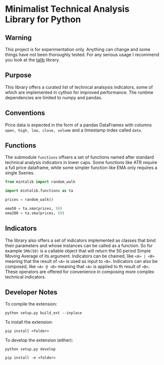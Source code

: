 # Minimalist Technical Analysis Library for Python


## Warning

This project is for experimentation only. Anything can change and some things have not been thoroughly tested. For any serious usage I recommend you look at 
the [talib](https://pypi.org/project/TA-Lib/) library.

## Purpose

This library offers a curated list of technical analsysis indicators,
some of which are implemented in cython for improved performance.
The runtime dependencies are limited to numpy and pandas.


## Conventions

Price data is expected in the form of a pandas DataFrames with
columns ````open, high, low, close, volume````
and a timestamp index called ```date```.  

## Functions

The submodule ```functions``` offsers a set of functions
named after standard technical analysis indicators in lower caps.
Some functions like ATR require a full price dataframe,
while some simpler function like EMA only requires a single Sseries.  

```python
from mintalib import random_walk

import mintalib.functions as ta

prices = random_walk()

ema50 = ta.sma(prices, 50)
ema200 = ta.sma(prices, 50)
```


## Indicators

The library also offers a set of indicators implemented as classes that bind their parameters and
whose instances can be called as a function.
So for example ```SMA(50)``` is a callable object that will return the 50 period Simple Moving Average of its argument.
Indicators can be chained, like ``<A> | <B>`` meaning that the result of ``<A>`` is used as input to ``<B>``.
Indicators can also be composed, like ``<A> @ <B>`` meaning that ``<A>`` is applied to th result of ``<B>``.
These operators are offered for convenience in composing more complex technical indicators.


## Developer Notes


To compile the extension:
```console
python setup.py build_ext --inplace
```

To install the extension:
```console
pip install <folder>
```

To develop the extension (either):
```console
python setup.py develop
```
```console
pip install -e <folder>
```
